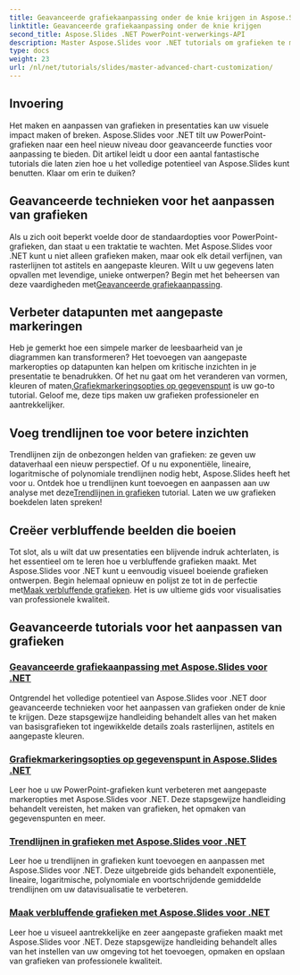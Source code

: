 ```yaml
---
title: Geavanceerde grafiekaanpassing onder de knie krijgen in Aspose.Slides voor .NET
linktitle: Geavanceerde grafiekaanpassing onder de knie krijgen
second_title: Aspose.Slides .NET PowerPoint-verwerkings-API
description: Master Aspose.Slides voor .NET tutorials om grafieken te maken en aan te passen. Leer geavanceerde technieken voor trendlijnen, markeringen en verbluffende datavisualisaties.
type: docs
weight: 23
url: /nl/net/tutorials/slides/master-advanced-chart-customization/
---
```

## Invoering

Het maken en aanpassen van grafieken in presentaties kan uw visuele impact maken of breken. Aspose.Slides voor .NET tilt uw PowerPoint-grafieken naar een heel nieuw niveau door geavanceerde functies voor aanpassing te bieden. Dit artikel leidt u door een aantal fantastische tutorials die laten zien hoe u het volledige potentieel van Aspose.Slides kunt benutten. Klaar om erin te duiken?

## Geavanceerde technieken voor het aanpassen van grafieken

 Als u zich ooit beperkt voelde door de standaardopties voor PowerPoint-grafieken, dan staat u een traktatie te wachten. Met Aspose.Slides voor .NET kunt u niet alleen grafieken maken, maar ook elk detail verfijnen, van rasterlijnen tot astitels en aangepaste kleuren. Wilt u uw gegevens laten opvallen met levendige, unieke ontwerpen? Begin met het beheersen van deze vaardigheden met[Geavanceerde grafiekaanpassing](./advanced-chart-customization/).

## Verbeter datapunten met aangepaste markeringen

Heb je gemerkt hoe een simpele marker de leesbaarheid van je diagrammen kan transformeren? Het toevoegen van aangepaste markeropties op datapunten kan helpen om kritische inzichten in je presentatie te benadrukken. Of het nu gaat om het veranderen van vormen, kleuren of maten,[Grafiekmarkeringsopties op gegevenspunt](./chart-marker-options/) is uw go-to tutorial. Geloof me, deze tips maken uw grafieken professioneler en aantrekkelijker.

## Voeg trendlijnen toe voor betere inzichten

 Trendlijnen zijn de onbezongen helden van grafieken: ze geven uw dataverhaal een nieuw perspectief. Of u nu exponentiële, lineaire, logaritmische of polynomiale trendlijnen nodig hebt, Aspose.Slides heeft het voor u. Ontdek hoe u trendlijnen kunt toevoegen en aanpassen aan uw analyse met deze[Trendlijnen in grafieken](./trend-lines-in-charts/) tutorial. Laten we uw grafieken boekdelen laten spreken!

## Creëer verbluffende beelden die boeien

Tot slot, als u wilt dat uw presentaties een blijvende indruk achterlaten, is het essentieel om te leren hoe u verbluffende grafieken maakt. Met Aspose.Slides voor .NET kunt u eenvoudig visueel boeiende grafieken ontwerpen. Begin helemaal opnieuw en polijst ze tot in de perfectie met[Maak verbluffende grafieken](./create-stunning-chart/). Het is uw ultieme gids voor visualisaties van professionele kwaliteit.

## Geavanceerde tutorials voor het aanpassen van grafieken
### [Geavanceerde grafiekaanpassing met Aspose.Slides voor .NET](./advanced-chart-customization/)
Ontgrendel het volledige potentieel van Aspose.Slides voor .NET door geavanceerde technieken voor het aanpassen van grafieken onder de knie te krijgen. Deze stapsgewijze handleiding behandelt alles van het maken van basisgrafieken tot ingewikkelde details zoals rasterlijnen, astitels en aangepaste kleuren.
### [Grafiekmarkeringsopties op gegevenspunt in Aspose.Slides .NET](./chart-marker-options/)
Leer hoe u uw PowerPoint-grafieken kunt verbeteren met aangepaste markeropties met Aspose.Slides voor .NET. Deze stapsgewijze handleiding behandelt vereisten, het maken van grafieken, het opmaken van gegevenspunten en meer.
### [Trendlijnen in grafieken met Aspose.Slides voor .NET](./trend-lines-in-charts/)
Leer hoe u trendlijnen in grafieken kunt toevoegen en aanpassen met Aspose.Slides voor .NET. Deze uitgebreide gids behandelt exponentiële, lineaire, logaritmische, polynomiale en voortschrijdende gemiddelde trendlijnen om uw datavisualisatie te verbeteren.
### [Maak verbluffende grafieken met Aspose.Slides voor .NET](./create-stunning-chart/)
Leer hoe u visueel aantrekkelijke en zeer aangepaste grafieken maakt met Aspose.Slides voor .NET. Deze stapsgewijze handleiding behandelt alles van het instellen van uw omgeving tot het toevoegen, opmaken en opslaan van grafieken van professionele kwaliteit.